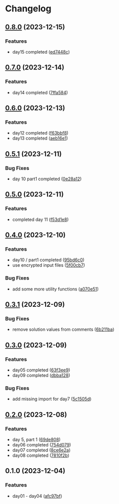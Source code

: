 # Changelog

## [0.8.0](https://github.com/fretboarder/aoc23/compare/v0.7.0...v0.8.0) (2023-12-15)


### Features

* day15 completed ([ed7448c](https://github.com/fretboarder/aoc23/commit/ed7448c8a9e37614e9ce44b1ebb84f813f406746))

## [0.7.0](https://github.com/fretboarder/aoc23/compare/v0.6.0...v0.7.0) (2023-12-14)


### Features

* day14 completed ([7ffa584](https://github.com/fretboarder/aoc23/commit/7ffa584ed82e2542c8b6c7ccf09bc2b91795a453))

## [0.6.0](https://github.com/fretboarder/aoc23/compare/v0.5.1...v0.6.0) (2023-12-13)


### Features

* day12 completed ([f63bbf8](https://github.com/fretboarder/aoc23/commit/f63bbf8ae5ffb1bf8175f155a150130631dc1985))
* day13 completed ([aeb16e1](https://github.com/fretboarder/aoc23/commit/aeb16e1823091080b3ebb107ae9c7be2633ee74a))

## [0.5.1](https://github.com/fretboarder/aoc23/compare/v0.5.0...v0.5.1) (2023-12-11)


### Bug Fixes

* day 10 part1 completed ([0e28a12](https://github.com/fretboarder/aoc23/commit/0e28a120b755d389ed4cc295fa8b471a6158df44))

## [0.5.0](https://github.com/fretboarder/aoc23/compare/v0.4.0...v0.5.0) (2023-12-11)


### Features

* completed day 11 ([f53d1e8](https://github.com/fretboarder/aoc23/commit/f53d1e86e976a3beda02661d6ecf9211aa878f73))

## [0.4.0](https://github.com/fretboarder/aoc23/compare/v0.3.1...v0.4.0) (2023-12-10)


### Features

* day10 / part1 completed ([95bd6c0](https://github.com/fretboarder/aoc23/commit/95bd6c062cc576834f3f2d83a69f7be75e0c8816))
* use encrypted input files ([5f00cb7](https://github.com/fretboarder/aoc23/commit/5f00cb7dc41b7856e310f209c1b8261ba7ffaa66))


### Bug Fixes

* add some more utility functions ([a070e51](https://github.com/fretboarder/aoc23/commit/a070e5146dd339d01c3a8e4952634a37302c302a))

## [0.3.1](https://github.com/fretboarder/aoc23/compare/v0.3.0...v0.3.1) (2023-12-09)


### Bug Fixes

* remove solution values from comments ([6b211ba](https://github.com/fretboarder/aoc23/commit/6b211ba6b98ae66ab6e66866e289cdfa76b7a986))

## [0.3.0](https://github.com/fretboarder/aoc23/compare/v0.2.0...v0.3.0) (2023-12-09)


### Features

* day05 completed ([63f3ee9](https://github.com/fretboarder/aoc23/commit/63f3ee9d69f58845aa1cda14ed95881c795164a5))
* day09 completed ([dbba128](https://github.com/fretboarder/aoc23/commit/dbba12834f5ff9b9e5ade2715fde91464bdea2ea))


### Bug Fixes

* add missing import for day7 ([5c1505d](https://github.com/fretboarder/aoc23/commit/5c1505d1f428dff8f56624b935b73e9df8fa11c1))

## [0.2.0](https://github.com/fretboarder/aoc23/compare/v0.1.0...v0.2.0) (2023-12-08)


### Features

* day 5, part 1 ([69de808](https://github.com/fretboarder/aoc23/commit/69de808f22885fd213e8cd7682a95c27294b1acd))
* day06 completed ([754d079](https://github.com/fretboarder/aoc23/commit/754d079912dfdec2a24c334e802426050d85404b))
* day07 completed ([8ce6e2a](https://github.com/fretboarder/aoc23/commit/8ce6e2ac482c6a07ebb81c0305ce47265511dce6))
* day08 completed ([7810f2b](https://github.com/fretboarder/aoc23/commit/7810f2b6f756715a8ba781c3b0f661e025618be6))

## 0.1.0 (2023-12-04)


### Features

* day01 - day04 ([afc97bf](https://github.com/fretboarder/aoc23/commit/afc97bf1c0000d90dcdb8f11ad93c1e562283050))
